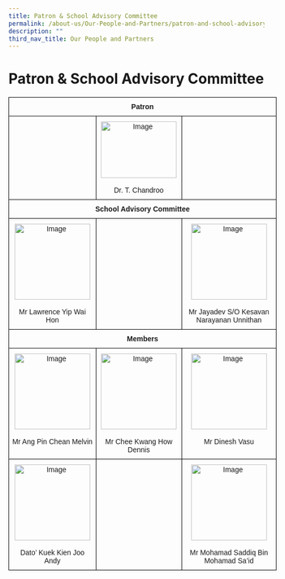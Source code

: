```yaml
---
title: Patron & School Advisory Committee
permalink: /about-us/Our-People-and-Partners/patron-and-school-advisory-committee/
description: ""
third_nav_title: Our People and Partners
---
```



Patron & School Advisory Committee
==================================

<style type="text/css">
.tg  {border-collapse:collapse;border-spacing:0;}
.tg td{border-color:black;border-style:solid;border-width:1px;font-family:Arial, sans-serif;font-size:14px;
  overflow:hidden;padding:10px 5px;word-break:normal;}
.tg th{border-color:black;border-style:solid;border-width:1px;font-family:Arial, sans-serif;font-size:14px;
  font-weight:normal;overflow:hidden;padding:10px 5px;word-break:normal;}
.tg .tg-baqh{text-align:center;vertical-align:top}
.tg .tg-amwm{font-weight:bold;text-align:center;vertical-align:top}
.tg .tg-0lax{text-align:left;vertical-align:top}
</style>
<table class="tg" style="undefined;table-layout: fixed; width: 528px">
<colgroup>
<col style="width: 172px">
<col style="width: 169px">
<col style="width: 187px">
</colgroup>
<thead>
  <tr>
    <th class="tg-amwm" colspan="3">Patron</th>
  </tr>
</thead>
<tbody>
  <tr>
    <td class="tg-0lax"></td>
    <td class="tg-baqh"><img src="https://northbrookssec.moe.edu.sg/qql/slot/u162/People/Sch%20Advisory%20Committee%20Members/Chandroo.jpg" alt="Image" width="149" height="111"><br><br><span style="font-weight:400;font-style:normal">Dr. T. Chandroo</span><br></td>
    <td class="tg-0lax"></td>
  </tr>
  <tr>
    <td class="tg-amwm" colspan="3">School Advisory Committee </td>
  </tr>
  <tr>
    <td class="tg-baqh"><img src="https://northbrookssec.moe.edu.sg/qql/slot/u162/People/Sch%20Advisory%20Committee%20Members/Lawrence%20Yip.jpg" alt="Image" width="149" height="149"><br><br><span style="font-weight:400;font-style:normal">Mr Lawrence Yip Wai Hon</span><br></td>
    <td class="tg-0lax"></td>
    <td class="tg-baqh"><img src="https://northbrookssec.moe.edu.sg/qql/slot/u162/People/Sch%20Advisory%20Committee%20Members/Jayadev.jpg" alt="Image" width="149" height="149"><br><br><span style="font-weight:400;font-style:normal">Mr Jayadev S/O Kesavan Narayanan Unnithan</span><br></td>
  </tr>
  <tr>
    <td class="tg-amwm" colspan="3">Members </td>
  </tr>
  <tr>
    <td class="tg-baqh"><img src="https://northbrookssec.moe.edu.sg/qql/slot/u162/People/Sch%20Advisory%20Committee%20Members/Melvin.jpg" alt="Image" width="149" height="149"><br><br><span style="font-weight:400;font-style:normal">Mr Ang Pin Chean Melvin</span><br></td>
    <td class="tg-baqh"><img src="https://northbrookssec.moe.edu.sg/qql/slot/u162/People/Sch%20Advisory%20Committee%20Members/Dennis.jpg" alt="Image" width="149" height="149"><br><br><span style="font-weight:400;font-style:normal">Mr Chee Kwang How Dennis</span><br></td>
    <td class="tg-baqh"><img src="https://northbrookssec.moe.edu.sg/qql/slot/u162/People/Sch%20Advisory%20Committee%20Members/Dinesh.jpg" alt="Image" width="149" height="149"><br><br><span style="font-weight:400;font-style:normal">Mr Dinesh Vasu</span><br></td>
  </tr>
  <tr>
    <td class="tg-baqh"><img src="https://northbrookssec.moe.edu.sg/qql/slot/u162/People/Sch%20Advisory%20Committee%20Members/Andy.jpg" alt="Image" width="149" height="149"><br><br><span style="font-weight:400;font-style:normal">Dato’ Kuek Kien Joo Andy</span><br></td>
    <td class="tg-0lax"></td>
    <td class="tg-baqh"><img src="https://northbrookssec.moe.edu.sg/qql/slot/u162/People/Sch%20Advisory%20Committee%20Members/Saddiq.jpg" alt="Image" width="149" height="149"><br><br><span style="font-weight:400;font-style:normal">Mr Mohamad Saddiq Bin Mohamad Sa’id</span><br></td>
  </tr>
</tbody>
</table>